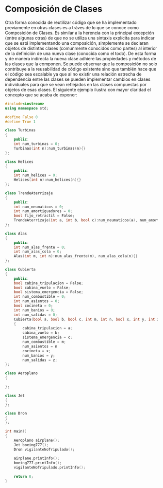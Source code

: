 # Composición de Clases

Otra forma conocida de reutilizar código que se ha implementado previamente en otras clases es a tráves de lo que se conoce como Composición de Clases. Es similar a la herencia con la principal excepción (entre algunas otras) de que no se utiliza una sintaxis explícita para indicar que se está implementando una composición, simplemente se declaran objetos de distintas clases (comunmente conocidos como partes) al interior de la definición de una nueva clase (conocida como el todo). De esta forma y de manera indirecta la nueva clase adhiere las propiedades y métodos de las clases que la componen. Se puede observar que la composición no solo contribuye a la reusabilidad de código existente sino que también hace que el código sea escalable ya que al no existir una relación estrecha de dependencia entre las clases se pueden implementar cambios en clases individuales para que se vean reflejados en las clases compuestas por objetos de esas clases. El siguiente ejemplo ilustra con mayor claridad el concepto que se acaba de exponer:

```C++ runnable
#include<iostream>
using namespace std;

#define False 0
#define True 1

class Turbinas
{
    public:
    int num_turbinas = 0;
    Turbinas(int n):num_turbinas(n){}
};

class Helices
{
    public:
    int num_helices = 0;
    Helices(int n):num_helices(n){}
};

class TrendeAterrizaje
{
    public:
    int num_neumaticos = 0;
    int num_amortiguadores = 0;
    bool fijo_retractil = False;
    TrendeAterrizaje(int a, int b, bool c):num_neumaticos(a), num_amortiguadores(b), fijo_retractil(c){}
};

class Alas
{
    public:
    int num_alas_frente = 0;
    int num_alas_cola = 0;
    Alas(int m, int n):num_alas_frente(m), num_alas_cola(n){}
};

class Cubierta
{
    public:
    bool cabina_tripulacion = False;
    bool cabina_vuelo = False;
    bool sistema_emergencia = False;
    int num_combustible = 0;
    int num_asientos = 0;
    bool cocineta = 0;
    int num_banios = 0;
    int num_salidas = 0;
    Cubierta(bool a, bool b, bool c, int m, int n, bool x, int y, int z)
    {
        cabina_tripulacion = a;
        cabina_vuelo = b;
        sistema_emergencia = c;
        num_combustible = m;
        num_asientos = n
        cocineta = x;
        num_banios = y;
        num_salidas = z;
};

class Aeroplano
{
    
};

class Jet
{
};

class Dron
{
};

int main()
{
    Aeroplano airplane();
    Jet boeing777();
    Dron vigilanteNoTripulado();
    
    airplane.printInfo();
    boeing777.printInfo();
    vigilanteNoTripulado.printInfo();
    
    return 0;
}
```
